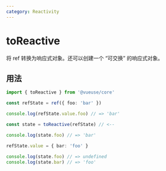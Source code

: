 ```yaml
---
category: Reactivity
---
```


# toReactive

将 ref 转换为响应式对象。还可以创建一个 “可交换” 的响应式对象。

<RequiresProxy />

## 用法

```ts
import { toReactive } from '@vueuse/core'

const refState = ref({ foo: 'bar' })

console.log(refState.value.foo) // => 'bar'

const state = toReactive(refState) // <--

console.log(state.foo) // => 'bar'

refState.value = { bar: 'foo' }

console.log(state.foo) // => undefined
console.log(state.bar) // => 'foo'
```

